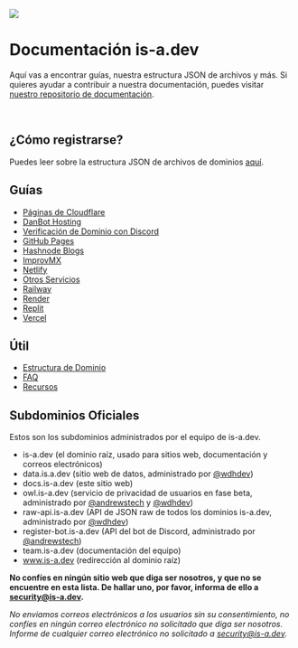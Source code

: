 ![](../media/banner.png)

# Documentación is-a.dev
Aquí vas a encontrar guías, nuestra estructura JSON de archivos y más. Si quieres ayudar a contribuir a nuestra documentación, puedes visitar [nuestro repositorio de documentación](https://github.com/is-a-dev/docs).

<!-- Carbon Ads -->
<script async type="text/javascript" src="//cdn.carbonads.com/carbon.js?serve=CW7DE2JU&placement=is-adev&format=cover" id="_carbonads_js"></script>
<br>

## ¿Cómo registrarse?
Puedes leer sobre la estructura JSON de archivos de dominios [aquí](domain-structure).

## Guías

- [Páginas de Cloudflare](guías/cloudflare-pages)
- [DanBot Hosting](guías/dbh)
- [Verificación de Dominio con Discord](guías/discord-verification)
- [GitHub Pages](guías/github-pages)
- [Hashnode Blogs](guías/hashnode)
- [ImprovMX](guías/improvmx)
- [Netlify](guías/netlify)
- [Otros Servicios](guías/other)
- [Railway](guías/railway)
- [Render](guías/render)
- [Replit](guías/replit)
- [Vercel](guías/vercel)

## Útil
 - [Estructura de Dominio](útil/domain-structure)
 - [FAQ](útil/faq)
 - [Recursos](útil/resources)

## Subdominios Oficiales
Estos son los subdominios administrados por el equipo de is-a.dev.

- is-a.dev (el dominio raíz, usado para sitios web, documentación y correos electrónicos)
- data.is.a.dev (sitio web de datos, administrado por [@wdhdev](https://github.com/wdhdev))
- docs.is-a.dev (este sitio web)
- owl.is-a.dev (servicio de privacidad de usuarios en fase beta, administrado por [@andrewstech](https://github.com/andrewstech) y [@wdhdev](https://github.com/wdhdev))
- raw-api.is-a.dev (API de JSON raw de todos los dominios is-a.dev, administrado por [@wdhdev](https://github.com/wdhdev))
- register-bot.is-a.dev (API del bot de Discord, administrado por [@andrewstech](https://github.com/andrewstech))
- team.is-a.dev (documentación del equipo)
- www.is-a.dev (redirección al dominio raíz)

**No confíes en ningún sitio web que diga ser nosotros, y que no se encuentre en esta lista. De hallar uno, por favor, informa de ello a [security@is-a.dev](mailto:security@is-a.dev).**

*No enviamos correos electrónicos a los usuarios sin su consentimiento, no confíes en ningún correo electrónico no solicitado que diga ser nosotros. Informe de cualquier correo electrónico no solicitado a [security@is-a.dev](mailto:security@is-a.dev).*
